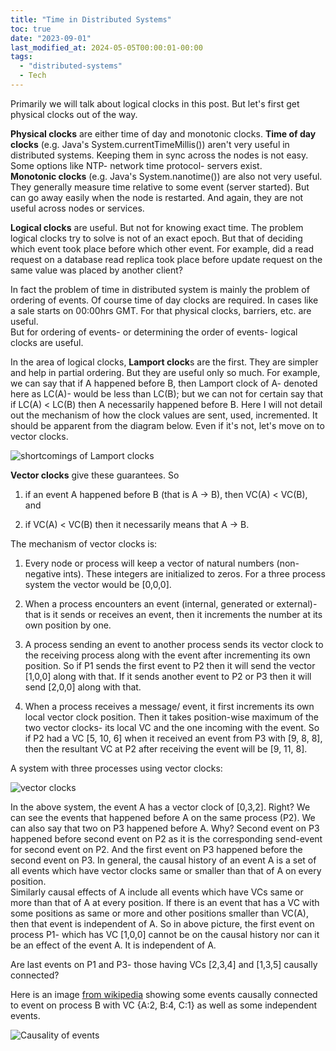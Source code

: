 ```yaml
---
title: "Time in Distributed Systems"
toc: true
date: "2023-09-01"
last_modified_at: 2024-05-05T00:00:01-00:00
tags: 
  - "distributed-systems"
  - Tech
---
```

Primarily we will talk about logical clocks in this post. But let's first get physical clocks out of the way.

**Physical clocks** are either time of day and monotonic clocks.
**Time of day clocks** (e.g. Java's System.currentTimeMillis()) aren't very useful in distributed systems. Keeping them in sync across the nodes is not easy. Some options like NTP- network time protocol- servers exist.  
**Monotonic clocks** (e.g. Java's System.nanotime()) are also not very useful. They generally measure time relative to some event (server started). But can go away easily when the node is restarted. And again, they are not useful across nodes or services.

**Logical clocks** are useful. But not for knowing exact time. The problem logical clocks try to solve is not of an exact epoch. But that of deciding which event took place before which other event. For example, did a read request on a database read replica took place before update request on the same value was placed by another client?

In fact the problem of time in distributed system is mainly the problem of ordering of events. Of course time of day clocks are required. In cases like a sale starts on 00:00hrs GMT. For that physical clocks, barriers, etc. are useful.  
But for ordering of events- or determining the order of events- logical clocks are useful.

In the area of logical clocks, **Lamport clock**s are the first. They are simpler and help in partial ordering. But they are useful only so much. For example, we can say that if A happened before B, then Lamport clock of A- denoted here as LC(A)- would be less than LC(B); but we can not for certain say that if LC(A) < LC(B) then A necessarily happened before B. Here I will not detail out the mechanism of how the clock values are sent, used, incremented. It should be apparent from the diagram below. Even if it's not, let's move on to vector clocks.

![](/images/lc_shortcoming.png "shortcomings of Lamport clocks")

**Vector clocks** give these guarantees. So

1. if an event A happened before B (that is A -> B), then VC(A) < VC(B), and

2. if VC(A) < VC(B) then it necessarily means that A -> B.

The mechanism of vector clocks is:

1. Every node or process will keep a vector of natural numbers (non-negative ints). These integers are initialized to zeros. For a three process system the vector would be \[0,0,0\].

3. When a process encounters an event (internal, generated or external)- that is it sends or receives an event, then it increments the number at its own position by one.

5. A process sending an event to another process sends its vector clock to the receiving process along with the event after incrementing its own position. So if P1 sends the first event to P2 then it will send the vector \[1,0,0\] along with that. If it sends another event to P2 or P3 then it will send \[2,0,0\] along with that.

7. When a process receives a message/ event, it first increments its own local vector clock position. Then it takes position-wise maximum of the two vector clocks- its local VC and the one incoming with the event. So if P2 had a VC \[5, 10, 6\] when it received an event from P3 with \[9, 8, 8\], then the resultant VC at P2 after receiving the event will be \[9, 11, 8\].

A system with three processes using vector clocks:

![](/images/vector_clocks.png "vector clocks")

  
In the above system, the event A has a vector clock of \[0,3,2\]. Right? We can see the events that happened before A on the same process (P2). We can also say that two on P3 happened before A. Why? Second event on P3 happened before second event on P2 as it is the corresponding send-event for second event on P2. And the first event on P3 happened before the second event on P3. In general, the causal history of an event A is a set of all events which have vector clocks same or smaller than that of A on every position.  
Similarly causal effects of A include all events which have VCs same or more than that of A at every position.
If there is an event that has a VC with some positions as same or more and other positions smaller than VC(A), then that event is independent of A. So in above picture, the first event on process P1- which has VC \[1,0,0\] cannot be on the causal history nor can it be an effect of the event A. It is independent of A.

Are last events on P1 and P3- those having VCs \[2,3,4\] and \[1,3,5\] causally connected?

Here is an image [from wikipedia](https://en.wikipedia.org/wiki/Vector_clock) showing some events causally connected to event on process B with VC {A:2, B:4, C:1} as well as some independent events.

![](/images/vector_clock.svg_.png "Causality of events")
